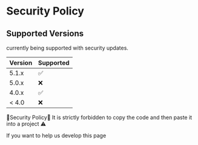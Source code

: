 # Security Policy

## Supported Versions

currently being supported with security updates.

| Version | Supported          |
| ------- | ------------------ |
| 5.1.x   | :white_check_mark: |
| 5.0.x   | :x:                |
| 4.0.x   | :white_check_mark: |
| < 4.0   | :x:                |
📛Security Policy📛
It is strictly forbidden to copy the code and then paste it into a project ⚠

If you want to help us develop this page



